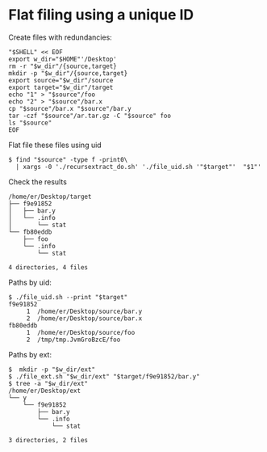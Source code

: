 # Flat filing using a unique ID

Create files with redundancies:
```
"$SHELL" << EOF
export w_dir="$HOME"'/Desktop'
rm -r "$w_dir"/{source,target}
mkdir -p "$w_dir"/{source,target}
export source="$w_dir"/source
export target="$w_dir"/target
echo "1" > "$source"/foo
echo "2" > "$source"/bar.x
cp "$source"/bar.x "$source"/bar.y
tar -czf "$source"/ar.tar.gz -C "$source" foo
ls "$source"
EOF
```
Flat file these files using uid
```
$ find "$source" -type f -print0\
  | xargs -0 './recursextract_do.sh' './file_uid.sh '"$target"'  "$1"'
```
Check the results
```
/home/er/Desktop/target
├── f9e91852
│   ├── bar.y
│   └── .info
│       └── stat
└── fb80eddb
    ├── foo
    └── .info
        └── stat

4 directories, 4 files
```
Paths by uid:
```
$ ./file_uid.sh --print "$target"
f9e91852
     1	/home/er/Desktop/source/bar.y
     2	/home/er/Desktop/source/bar.x
fb80eddb
     1	/home/er/Desktop/source/foo
     2	/tmp/tmp.JvmGroBzcE/foo
```
Paths by ext:
```
$  mkdir -p "$w_dir/ext"
$ ./file_ext.sh "$w_dir/ext" "$target/f9e91852/bar.y"
$ tree -a "$w_dir/ext"
/home/er/Desktop/ext
└── y
    └── f9e91852
        ├── bar.y
        └── .info
            └── stat

3 directories, 2 files
```
